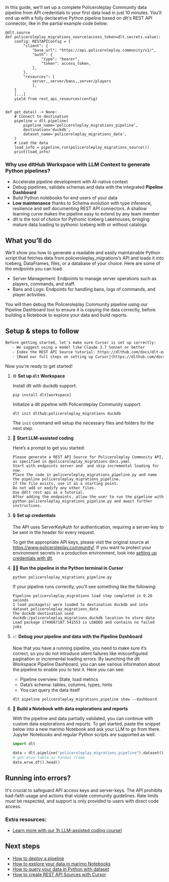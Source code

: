 In this guide, we'll set up a complete Policeroleplay Community data pipeline from API credentials to your first data load in just 10 minutes. You'll end up with a fully declarative Python pipeline based on dlt's REST API connector, like in the partial example code below:

```python-outcome
@dlt.source
def policeroleplay_migrations_source(access_token=dlt.secrets.value):
    config: RESTAPIConfig = {
        "client": {
            "base_url": "https://api.policeroleplay.community/v1/",
            "auth": {
                "type": "bearer",
                "token": access_token,
            },
        },
        "resources": [
            server,,server/bans,,server/players
            ],
    }
    [...]
    yield from rest_api_resources(config)


def get_data() -> None:
    # Connect to destination
    pipeline = dlt.pipeline(
        pipeline_name='policeroleplay_migrations_pipeline',
        destination='duckdb',
        dataset_name='policeroleplay_migrations_data', 
    )
    # Load the data
    load_info = pipeline.run(policeroleplay_migrations_source())
    print(load_info) 
```

### Why use dltHub Workspace with LLM Context to generate Python pipelines?

- Accelerate pipeline development with AI-native context
- Debug pipelines, validate schemas and data with the integrated **Pipeline Dashboard**
- Build Python notebooks for end users of your data
- **Low maintenance** thanks to Schema evolution with type inference, resilience and self documenting REST API connectors. A shallow learning curve makes the pipeline easy to extend by any team member
- dlt is the tool of choice for Pythonic Iceberg Lakehouses, bringing mature data loading to pythonic Iceberg with or without catalogs

## What you’ll do

We’ll show you how to generate a readable and easily maintainable Python script that fetches data from policeroleplay_migrations’s API and loads it into Iceberg, DataFrames, files, or a database of your choice. Here are some of the endpoints you can load:

- Server Management: Endpoints to manage server operations such as players, commands, and staff.
- Bans and Logs: Endpoints for handling bans, logs of commands, and player activities.

You will then debug the Policeroleplay Community pipeline using our Pipeline Dashboard tool to ensure it is copying the data correctly, before building a Notebook to explore your data and build reports.

## Setup & steps to follow

```default
Before getting started, let's make sure Cursor is set up correctly:
   - We suggest using a model like Claude 3.7 Sonnet or better
   - Index the REST API Source tutorial: https://dlthub.com/docs/dlt-ecosystem/verified-sources/rest_api/ and add it to context as **@dlt rest api**
   - [Read our full steps on setting up Cursor](https://dlthub.com/docs/dlt-ecosystem/llm-tooling/cursor-restapi#23-configuring-cursor-with-documentation)
```

Now you're ready to get started!

1. ⚙️ **Set up `dlt` Workspace**
    
    Install dlt with duckdb support:
    ```shell
    pip install dlt[workspace]
    ```

    Initialize a dlt pipeline with Policeroleplay Community support.
    ```shell
    dlt init dlthub:policeroleplay_migrations duckdb
    ```

    The `init` command will setup the necessary files and folders for the next step.
    
2. 🤠 **Start LLM-assisted coding**
    
    Here’s a prompt to get you started:
    
    ```prompt
    Please generate a REST API Source for Policeroleplay Community API, as specified in @policeroleplay_migrations-docs.yaml 
    Start with endpoints server and  and skip incremental loading for now. 
    Place the code in policeroleplay_migrations_pipeline.py and name the pipeline policeroleplay_migrations_pipeline. 
    If the file exists, use it as a starting point. 
    Do not add or modify any other files. 
    Use @dlt rest api as a tutorial. 
    After adding the endpoints, allow the user to run the pipeline with python policeroleplay_migrations_pipeline.py and await further instructions.
    ```

    
3. 🔒 **Set up credentials** 
    
    The API uses ServerKeyAuth for authentication, requiring a server-key to be sent in the header for every request.
    
    To get the appropriate API keys, please visit the original source at https://www.policeroleplay.community/.
    If you want to protect your environment secrets in a production environment, look into [setting up credentials with dlt](https://dlthub.com/docs/walkthroughs/add_credentials).
    
4. 🏃‍♀️ **Run the pipeline in the Python terminal in Cursor**
    
    ```shell
    python policeroleplay_migrations_pipeline.py
    ```
    
    If your pipeline runs correctly, you’ll see something like the following:
    
    ```shell
    Pipeline policeroleplay_migrations load step completed in 0.26 seconds
    1 load package(s) were loaded to destination duckdb and into dataset policeroleplay_migrations_data
    The duckdb destination used duckdb:/policeroleplay_migrations.duckdb location to store data
    Load package 1749667187.541553 is LOADED and contains no failed jobs
    ```
    
5. 📈 **Debug your pipeline and data with the Pipeline Dashboard**

    Now that you have a running pipeline, you need to make sure it’s correct, so you do not introduce silent failures like misconfigured pagination or incremental loading errors. By launching the dlt Workspace Pipeline Dashboard, you can see various information about the pipeline to enable you to test it. Here you can see:
    - Pipeline overview: State, load metrics
    - Data’s schema: tables, columns, types, hints
    - You can query the data itself
    
    ```shell
    dlt pipeline policeroleplay_migrations_pipeline show --dashboard
    ```
    
6. 🐍 **Build a Notebook with data explorations and reports**

    With the pipeline and data partially validated, you can continue with custom data explorations and reports. To get started, paste the snippet below into a new marimo Notebook and ask your LLM to go from there. Jupyter Notebooks and regular Python scripts are supported as well.

    
    ```python
    import dlt

   data = dlt.pipeline("policeroleplay_migrations_pipeline").dataset()
   # get erve table as Pandas frame
   data.erve.df().head()
    ```

## Running into errors?

It's crucial to safeguard API access keys and server-keys. The API prohibits bad-faith usage and actions that violate community guidelines. Rate limits must be respected, and support is only provided to users with direct code access.

### Extra resources:

- [Learn more with our 1h LLM-assisted coding course!](https://www.youtube.com/watch?v=GGid70rnJuM)

## Next steps

- [How to deploy a pipeline](https://dlthub.com/docs/walkthroughs/deploy-a-pipeline)
- [How to explore your data in marimo Notebooks](https://dlthub.com/docs/general-usage/dataset-access/marimo)
- [How to query your data in Python with dataset](https://dlthub.com/docs/general-usage/dataset-access/dataset)
- [How to create REST API Sources with Cursor](https://dlthub.com/docs/dlt-ecosystem/llm-tooling/cursor-restapi)